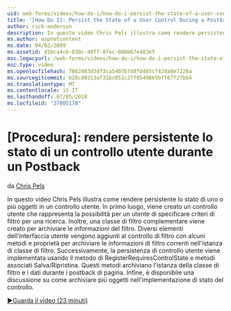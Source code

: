```yaml
---
uid: web-forms/videos/how-do-i/how-do-i-persist-the-state-of-a-user-control-during-a-postback
title: '[How Do I]: Persist the State of a User Control During a Postback | Microsoft Docs'
author: rick-anderson
description: In questo video Chris Pels illustra come rendere persistente lo stato di uno o più oggetti in un controllo utente. In primo luogo, viene creato un controllo utente che rappresenta il abilit...
ms.author: aspnetcontent
ms.date: 04/02/2009
ms.assetid: d1bca4c6-838c-40f7-87ec-80bb67e483e5
msc.legacyurl: /web-forms/videos/how-do-i/how-do-i-persist-the-state-of-a-user-control-during-a-postback
msc.type: video
ms.openlocfilehash: 7862d83d3df3ca5407b7d8fd465cf42da8e7228a
ms.sourcegitcommit: b28cd0313af316c051c2ff8549865bff67f2fbb4
ms.translationtype: MT
ms.contentlocale: it-IT
ms.lasthandoff: 07/05/2018
ms.locfileid: "37805178"
---
```

<a name="how-do-i-persist-the-state-of-a-user-control-during-a-postback"></a>[Procedura]: rendere persistente lo stato di un controllo utente durante un Postback
====================
da [Chris Pels](https://twitter.com/chrispels)

In questo video Chris Pels illustra come rendere persistente lo stato di uno o più oggetti in un controllo utente. In primo luogo, viene creato un controllo utente che rappresenta la possibilità per un utente di specificare criteri di filtro per una ricerca. Inoltre, una classe di filtro complementare viene creato per archiviare le informazioni del filtro. Diversi elementi dell'interfaccia utente vengono aggiunti al controllo di filtro con alcuni metodi e proprietà per archiviare le informazioni di filtro correnti nell'istanza di classe di filtro. Successivamente, la persistenza di controllo utente viene implementata usando il metodo di RegisterRequiresControlState e metodi associati Salva/Ripristina. Questi metodi archiviano l'istanza della classe di filtro e i dati durante i postback di pagina. Infine, è disponibile una discussione su come archiviare più oggetti nell'implementazione di stato del controllo.

[&#9654;Guarda il video (23 minuti)](https://channel9.msdn.com/Blogs/ASP-NET-Site-Videos/how-do-i-persist-the-state-of-a-user-control-during-a-postback)
